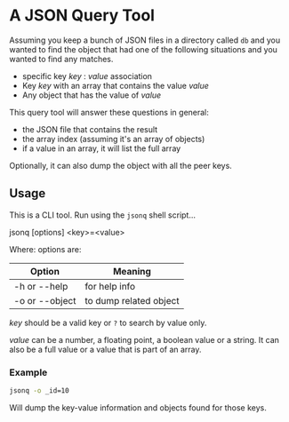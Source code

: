 # A JSON Query Tool

Assuming you keep a bunch of JSON files in a directory called `db`
and you wanted to find the object that had one of the following
situations and you wanted to find any matches.

- specific key *key* : *value* association
- Key *key* with an array that contains the value *value*
- Any object that has the value of *value*

This query tool will answer these questions in general:
- the JSON file that contains the result
- the array index (assuming it's an array of objects)
- if a value in an array, it will list the full array

Optionally, it can also dump the object with all the peer
keys.

## Usage

This is a CLI tool. Run using the `jsonq` shell script...

jsonq [options] \<key\>=\<value\>

Where:
options are:

|Option | Meaning |
|-------|---------|
| -h or --help | for help info |
| -o or --object | to dump related object |

*key* should be a valid key or `?` to search by value only.

*value* can be a number, a floating point, a boolean value
or a string. It can also be a full value or a value that is part of an array.

### Example

```sh
jsonq -o _id=10
```
Will dump the key-value information and objects found
for those keys.